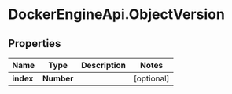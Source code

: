 # DockerEngineApi.ObjectVersion

## Properties
Name | Type | Description | Notes
------------ | ------------- | ------------- | -------------
**index** | **Number** |  | [optional] 


